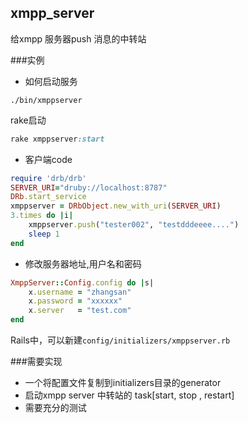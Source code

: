 ## xmpp_server
给xmpp 服务器push 消息的中转站

###实例
* 如何启动服务
```shell
./bin/xmppserver
```
rake启动
```ruby
rake xmppserver:start
```

* 客户端code
```ruby
require 'drb/drb'
SERVER_URI="druby://localhost:8787"  
DRb.start_service  
xmppserver = DRbObject.new_with_uri(SERVER_URI)  
3.times do |i| 
	xmppserver.push("tester002", "testdddeeee....")
	sleep 1
end  
```

* 修改服务器地址,用户名和密码
```ruby
XmppServer::Config.config do |s|
	x.username = "zhangsan"
	x.password = "xxxxxx"
	x.server   = "test.com"
end
```
Rails中，可以新建`config/initializers/xmppserver.rb`

###需要实现
* 一个将配置文件复制到initializers目录的generator
* 启动xmpp server 中转站的 task[start, stop , restart]
* 需要充分的测试

